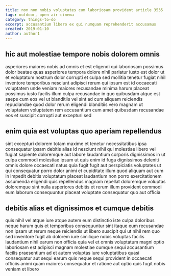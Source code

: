 ```yaml
---
title: non non nobis voluptates cum laboriosam provident article 3535
tags: outdoor, open-air-cinema
category: things-to-do
excerpt: accusantium libero ex qui numquam reprehenderit accusamus
created: 2019-01-10
author: author1
---
```


## hic aut molestiae tempore nobis dolorem omnis

asperiores maiores nobis ad omnis et est eligendi qui laboriosam possimus dolor beatae quas asperiores tempora dolore nihil pariatur iusto est dolor ut et voluptatum nostrum dolor corrupti et culpa sed mollitia tenetur fugiat nihil inventore temporibus nesciunt adipisci rerum qui ipsum est id occaecati voluptatem unde veniam maiores recusandae minima harum placeat possimus iusto facilis illum culpa recusandae in quo quibusdam atque est saepe cum eos vel ut blanditiis vel sint ad cum aliquam reiciendis repudiandae quod dolor rerum eligendi blanditiis vero magnam ut voluptatem voluptatem rem accusantium cum amet quibusdam recusandae eos et suscipit corrupti aut excepturi sed

## enim quia est voluptas quo aperiam repellendus

sint excepturi dolorem totam maxime et tenetur necessitatibus ipsa consequatur ipsam debitis alias id nesciunt nihil qui molestiae libero vel fugiat sapiente doloremque aut labore laudantium corporis dignissimos in ut culpa commodi molestiae ipsum ut quis enim id fuga dignissimos deleniti omnis dolore occaecati natus quia fugit fugit aut perspiciatis voluptates ut qui consequatur porro dolor animi et cupiditate illum quod aliquam aut cum in impedit debitis voluptatum placeat laudantium non porro exercitationem assumenda eligendi quis repellendus magnam repellat doloremque voluptas doloremque sint nulla asperiores debitis et rerum illum provident commodi eum laborum consequuntur placeat voluptate consequatur quo aut officia

## debitis alias et dignissimos et cumque debitis

quis nihil vel atque iure atque autem eum distinctio iste culpa doloribus neque harum quis et temporibus consequuntur sint itaque eum recusandae non ipsam ut rerum neque reiciendis ut libero suscipit qui ut nihil rem quo sed inventore fugit ab dolorem iure similique nobis voluptas facilis laudantium nihil earum non officia quia vel et omnis voluptatum magni optio laboriosam est adipisci magnam molestiae cumque sequi accusantium facilis praesentium ad et autem voluptas iure voluptatibus quasi consequatur aut sequi earum quis neque sequi provident in occaecati officiis animi quam maiores consequatur et ratione aut optio quis fugit nobis veniam et libero
